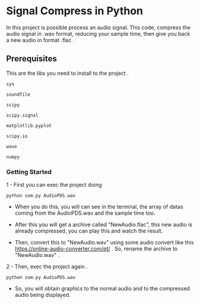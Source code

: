 # Signal Compress in Python

In this project is possible process an audio signal. This code, compress the audio signal in .wav format, reducing your sample time, then give you back a new audio in format .flac . 

## Prerequisites

This are the libs you need to install to the project .

```
sys
```
```
soundfile
```
```
scipy
```
```
scipy.signal 
```
```
matplotlib.pyplot
```
```
scipy.io
```
```
wave
```
```
numpy
```

### Getting Started

1 - First you can exec the project doing

```
python som.py AudioPDS.wav
```

- When you do this, you will can see in the terminal, the array of datas coming from the AudioPDS.wav and the sample time too.

- After this you will get a archive called "NewAudio.flac", this new audio is already compressed, you can play this and watch the result.

- Then, convert this to  "NewAudio.wav" using some audio convert like this https://online-audio-converter.com/pt/ . So, rename the archive to "NewAudio.wav" .

2 - Then, exec the project again .

```
python som.py AudioPDS.wav
```

- So, you will obtain graphics to the normal audio and to the compressed audio being displayed. 





